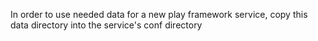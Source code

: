 In order to use needed data for a new play framework service, copy this data
  directory into the service's conf directory